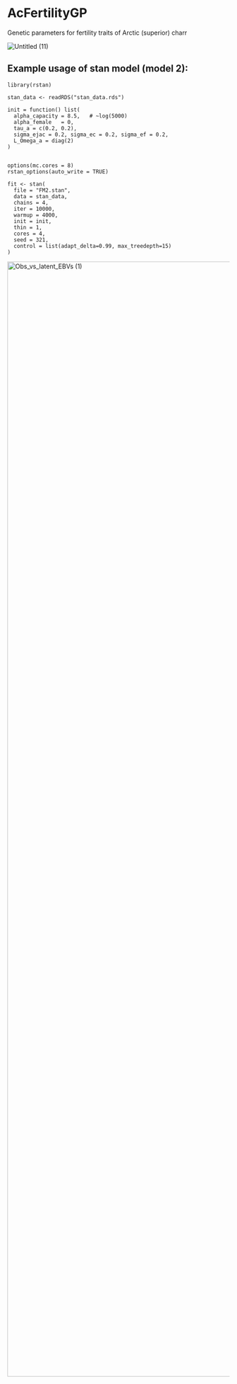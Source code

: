 # AcFertilityGP
Genetic parameters for fertility traits of Arctic (superior) charr


![Untitled (11)](https://github.com/user-attachments/assets/f0f92cf3-4865-4af9-a1d6-276b492bd190)

## Example usage of stan model (model 2):

```
library(rstan)

stan_data <- readRDS("stan_data.rds")

init = function() list(
  alpha_capacity = 8.5,   # ~log(5000)
  alpha_female   = 0,
  tau_a = c(0.2, 0.2),
  sigma_ejac = 0.2, sigma_ec = 0.2, sigma_ef = 0.2,
  L_Omega_a = diag(2)
)


options(mc.cores = 8)
rstan_options(auto_write = TRUE)

fit <- stan(
  file = "FM2.stan",
  data = stan_data,
  chains = 4,
  iter = 10000,
  warmup = 4000,
  init = init,
  thin = 1,
  cores = 4,
  seed = 321,
  control = list(adapt_delta=0.99, max_treedepth=15)
)

```

<img width="1875" height="2520" alt="Obs_vs_latent_EBVs (1)" src="https://github.com/user-attachments/assets/209f0206-30d7-4426-9f49-e8ef58df6d8c" />
